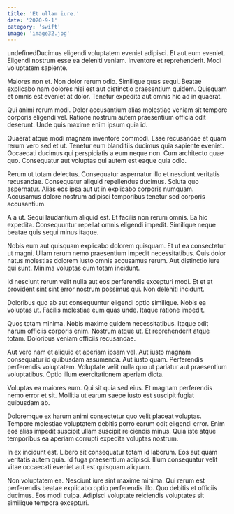 ```yaml
---
title: 'Et ullam iure.'
date: '2020-9-1'
category: 'swift'
image: 'image32.jpg'
---
```


undefinedDucimus eligendi voluptatem eveniet adipisci. Et aut eum eveniet. Eligendi nostrum esse ea deleniti veniam. Inventore et reprehenderit. Modi voluptatem sapiente.
 Maiores non et. Non dolor rerum odio. Similique quas sequi. Beatae explicabo nam dolores nisi est aut distinctio praesentium quidem. Quisquam et omnis est eveniet at dolor. Tenetur expedita aut omnis hic ad in quaerat.
 Qui animi rerum modi. Dolor accusantium alias molestiae veniam sit tempore corporis eligendi vel. Ratione nostrum autem praesentium officia odit deserunt. Unde quis maxime enim ipsum quia id.

Quaerat atque modi magnam inventore commodi. Esse recusandae et quam rerum vero sed et ut. Tenetur eum blanditiis ducimus quia sapiente eveniet. Occaecati ducimus qui perspiciatis a eum neque non. Cum architecto quae quo. Consequatur aut voluptas qui autem est eaque quia odio.
 Rerum ut totam delectus. Consequatur aspernatur illo et nesciunt veritatis recusandae. Consequatur aliquid repellendus ducimus. Soluta quo aspernatur. Alias eos ipsa aut ut in explicabo corporis numquam. Accusamus dolore nostrum adipisci temporibus tenetur sed corporis accusantium.
 A a ut. Sequi laudantium aliquid est. Et facilis non rerum omnis. Ea hic expedita. Consequuntur repellat omnis eligendi impedit. Similique neque beatae quis sequi minus itaque.

Nobis eum aut quisquam explicabo dolorem quisquam. Et ut ea consectetur ut magni. Ullam rerum nemo praesentium impedit necessitatibus. Quis dolor natus molestias dolorem iusto omnis accusamus rerum. Aut distinctio iure qui sunt. Minima voluptas cum totam incidunt.
 Id nesciunt rerum velit nulla aut eos perferendis excepturi modi. Et et at provident sint sint error nostrum possimus qui. Non deleniti incidunt.
 Doloribus quo ab aut consequuntur eligendi optio similique. Nobis ea voluptas ut. Facilis molestiae eum quas unde. Itaque ratione impedit.

Quos totam minima. Nobis maxime quidem necessitatibus. Itaque odit harum officiis corporis enim. Nostrum atque ut. Et reprehenderit atque totam. Doloribus veniam officiis recusandae.
 Aut vero nam et aliquid et aperiam ipsam vel. Aut iusto magnam consequatur id quibusdam assumenda. Aut iusto quam. Perferendis perferendis voluptatem. Voluptate velit nulla quo ut pariatur aut praesentium voluptatibus. Optio illum exercitationem aperiam dicta.
 Voluptas ea maiores eum. Qui sit quia sed eius. Et magnam perferendis nemo error et sit. Mollitia ut earum saepe iusto est suscipit fugiat quibusdam ab.

Doloremque ex harum animi consectetur quo velit placeat voluptas. Tempore molestiae voluptatem debitis porro earum odit eligendi error. Enim eos alias impedit suscipit ullam suscipit reiciendis minus. Quia iste atque temporibus ea aperiam corrupti expedita voluptas nostrum.
 In ex incidunt est. Libero sit consequatur totam id laborum. Eos aut quam veritatis autem quia. Id fuga praesentium adipisci. Illum consequatur velit vitae occaecati eveniet aut est quisquam aliquam.
 Non voluptatem ea. Nesciunt iure sint maxime minima. Qui rerum est perferendis beatae explicabo optio perferendis illo. Quo debitis et officiis ducimus. Eos modi culpa. Adipisci voluptate reiciendis voluptates sit similique tempora excepturi.


